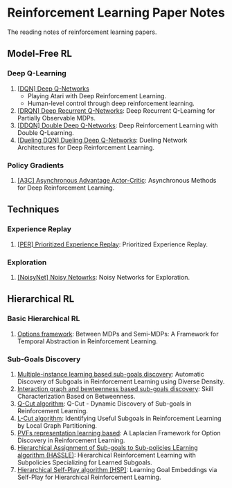 # Reinforcement Learning Paper Notes

The reading notes of reinforcement learning papers.

## Model-Free RL

### Deep Q-Learning

1. [[DQN] Deep Q-Networks](./Model-Free%20RL/Deep%20Q-Learning/1-DQN.md)
    * Playing Atari with Deep Reinforcement Learning.
    * Human-level control through deep reinforcement learning.
2. [[DRQN] Deep Recurrent Q-Networks](./Model-Free%20RL/Deep%20Q-Learning/2-DRQN.md): Deep Recurrent Q-Learning for Partially Observable MDPs.
3. [[DDQN] Double Deep Q-Networks](./Model-Free%20RL/Deep%20Q-Learning/3-DDQN.md): Deep Reinforcement Learning with Double Q-Learning.
4. [[Dueling DQN] Dueling Deep Q-Networks](./Model-Free%20RL/Deep%20Q-Learning/4-Dueling%20DQN.md): Dueling Network Architectures for Deep Reinforcement Learning.

### Policy Gradients

1. [[A3C] Asynchronous Advantage Actor-Critic](./Model-Free%20RL/Policy%20Gradients/1-A3C.md): Asynchronous Methods for Deep Reinforcement Learning.


## Techniques

### Experience Replay

1. [[PER] Prioritized Experience Replay](./Techniques/Experience%20Replay/1-PER.md): Prioritized Experience Replay.

### Exploration

1. [[NoisyNet] Noisy Netowrks](./Techniques/Exploration/1-NoisyNet.md): Noisy Networks for Exploration.

## Hierarchical RL

### Basic Hierarchical RL

1. [Options framework](./Herarchical%20RL/Basic%20HRL/1-options.md): Between MDPs and Semi-MDPs: A Framework for Temporal Abstraction in Reinforcement Learning.

### Sub-Goals Discovery

1. [Multiple-instance learning based sub-goals discovery](./Herarchical%20RL/Sub-Goals%20Discovery/1-Multiple-Instance.md): Automatic Discovery of Subgoals in Reinforcement Learning using Diverse Density.
2. [Interaction graph and bewteenness based sub-goals discovery](./Herarchical%20RL/Sub-Goals%20Discovery/2-Betweenness%20Based.md): Skill Characterization Based on Betweenness.
3. [Q-Cut algorithm](./Herarchical%20RL/Sub-Goals%20Discovery/3-Q-Cut.md): Q-Cut - Dynamic Discovery of Sub-goals in Reinforcement Learning.
4. [L-Cut algorithm](./Herarchical%20RL/Sub-Goals%20Discovery/4-L-Cut.md): Identifying Useful Subgoals in Reinforcement Learning by Local Graph Partitioning.
5. [PVFs representation learning based](./Herarchical%20RL/Sub-Goals%20Discovery/5-PVFs.md): A Laplacian Framework for Option Discovery in Reinforcement Learning.
6. [Hierarchical Assignment of Sub-goals to Sub-policies LEarning algorithm (HASSLE)](Herarchical%20RL/Sub-Goals%20Discovery/6-HASSLE.md): Hierarchical Reinforcement Learning with Subpolicies Specializing for Learned Subgoals.
7. [Hierarchical Self-Play algorithm [HSP]](./Herarchical%20RL/Sub-Goals%20Discovery/7-HSP.md): Learning Goal Embeddings via Self-Play for Hierarchical Reinforcement Learning.